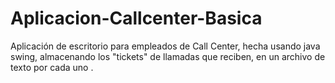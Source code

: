 # Aplicacion-Callcenter-Basica
Aplicación de escritorio para empleados de Call Center, hecha usando java swing, almacenando los "tickets" de llamadas que reciben, en un archivo de texto por cada uno
.
